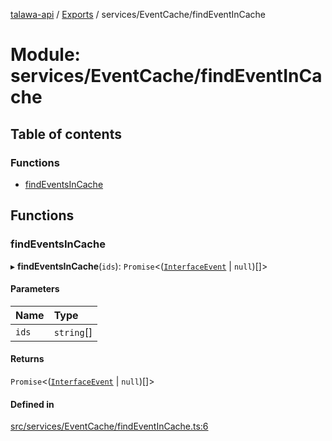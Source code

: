 [talawa-api](../README.md) / [Exports](../modules.md) / services/EventCache/findEventInCache

# Module: services/EventCache/findEventInCache

## Table of contents

### Functions

- [findEventsInCache](services_EventCache_findEventInCache.md#findeventsincache)

## Functions

### findEventsInCache

▸ **findEventsInCache**(`ids`): `Promise`\<([`InterfaceEvent`](../interfaces/models_Event.InterfaceEvent.md) \| ``null``)[]\>

#### Parameters

| Name | Type |
| :------ | :------ |
| `ids` | `string`[] |

#### Returns

`Promise`\<([`InterfaceEvent`](../interfaces/models_Event.InterfaceEvent.md) \| ``null``)[]\>

#### Defined in

[src/services/EventCache/findEventInCache.ts:6](https://github.com/PalisadoesFoundation/talawa-api/blob/515781e/src/services/EventCache/findEventInCache.ts#L6)
